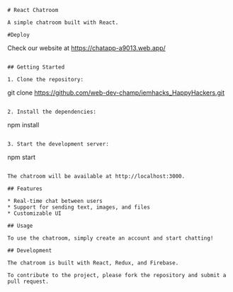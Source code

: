 ```
# React Chatroom

A simple chatroom built with React.

#Deploy
```

Check our website at https://chatapp-a9013.web.app/

```

## Getting Started

1. Clone the repository:

```
git clone https://github.com/web-dev-champ/iemhacks_HappyHackers.git
```

2. Install the dependencies:

```
npm install
```

3. Start the development server:

```
npm start
```

The chatroom will be available at http://localhost:3000.

## Features

* Real-time chat between users
* Support for sending text, images, and files
* Customizable UI

## Usage

To use the chatroom, simply create an account and start chatting!

## Development

The chatroom is built with React, Redux, and Firebase.

To contribute to the project, please fork the repository and submit a pull request.
